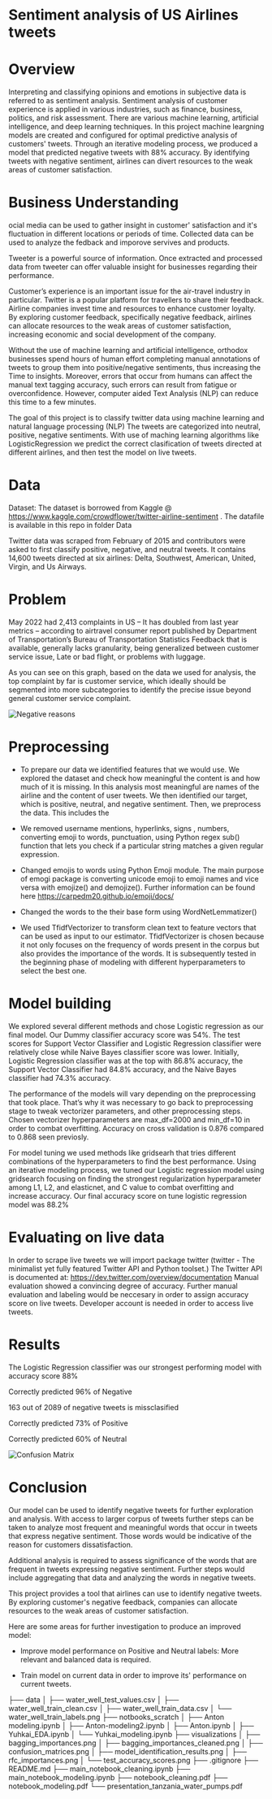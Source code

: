 # Sentiment analysis of US Airlines tweets


# Overview

Interpreting and classifying opinions and emotions in subjective data is referred to as sentiment analysis. Sentiment analysis of customer experience is applied in various industries, such as finance, business, politics, and risk assessment. There are various machine learning, artificial intelligence, and deep learning techniques. In this project machine leargning models are created and configured for optimal predictive analysis of customers' tweets. Through an iterative modeling process, we produced a model that predicted negative tweets with 88% accuracy. By identifying tweets with negative sentiment, airlines can divert resources to the weak areas of customer satisfaction.

# Business Understanding

ocial media can be used to gather insight in customer' satisfaction and it's fluctuation in different locations or periods of time. Collected data can be used to analyze the fedback and imporove servives and products.

Tweeter is a powerful source of information. Once extracted and processed data from tweeter can offer valuable insight for businesses regarding their performance.

Customer’s experience is an important issue for the air-travel industry in particular. Twitter is a popular platform for travellers to share their feedback. Airline companies invest time and resources to enhance customer loyalty. By exploring customer feedback, specifically negative feedback, airlines can allocate resources to the weak areas of customer satisfaction, increasing economic and social development of the company.

Without the use of machine learning and artificial intelligence, orthodox businesses spend hours of human effort completing manual annotations of tweets to group them into positive/negative sentiments, thus increasing the Time to insights. Moreover, errors that occur from humans can affect the manual text tagging accuracy, such errors can result from fatigue or overconfidence. However, computer aided Text Analysis (NLP) can reduce this time to a few minutes.

The goal of this project is to classify twitter data using machine learning and natural language processing (NLP) The tweets are categorized into neutral, positive, negative sentiments. With use of maching learning algorithms like LogisticRegression we  predict the correct clasification of tweets directed at different airlines, and then test the model on live tweets.

# Data

Dataset: The dataset is borrowed from Kaggle @ https://www.kaggle.com/crowdflower/twitter-airline-sentiment . The datafile is available in this repo in folder Data

Twitter data was scraped from February of 2015 and contributors were asked to first classify positive, negative, and neutral tweets. It contains 14,600 tweets directed at six airlines: Delta, Southwest, American, United, Virgin, and Us Airways.

# Problem

May 2022 had 2,413 complaints in US – It has doubled from last year metrics – according to airtravel consumer report published by Department of Transportation’s Bureau of Transportation Statistics Feedback that is available, generally lacks granularity, being generalized between customer service issue, Late or bad flight, or problems with luggage.

As you can see on this graph, based on the data we used for analysis, the top complaint by far is customer service, which ideally should be segmented into more subcategories to identify the precise issue beyond general customer service complaint.

![Negative reasons](./Visualizations/reason1.png)


# Preprocessing

-	To prepare our data we identified features that we would use. We explored the dataset and check how meaningful the content is and how much of it is missing. In this analysis most meaningful are names of the airline and the content of user tweets.  We then identified our target, which is positive, neutral, and negative sentiment. Then, we preprocess the data. This includes the 

-	We removed username mentions, hyperlinks, signs , numbers, converting emoji to words, punctuation, using Python regex sub() function that lets you check if a particular string matches a given regular expression.

-	Changed emojis to words using Python Emoji module. The main purpose of emogi package is converting unicode emoji to emoji names and vice versa with emojize() and demojize(). Further information can be found here https://carpedm20.github.io/emoji/docs/

-	 Changed the words to the their base form using WordNetLemmatizer()

-  We used TfidfVectorizer to transform clean text to feature vectors that can be used as input to our estimator. TfidfVectorizer is chosen because it not only focuses on the frequency of words present in the corpus but also provides the importance of the words. It is subsequently tested in the beginning phase of modeling with different hyperparameters to select the best one.


# Model building

We explored several different methods and chose Logistic regression as our final model. Our Dummy classifier accuracy score was 54%. The test scores for Support Vector Classifier and Logistic Regression classifier were relatively close while Naive Bayes classifier score was lower. Initially, Logistic Regression classifier was at the top with 86.8% accuracy, the Support Vector Classifier had 84.8% accuracy, and the Naive Bayes classifier had 74.3% accuracy.

The performance of the models will vary depending on the preprocessing that took place. That’s why it was necessary to go back to preprocessing stage to tweak vectorizer parameters, and other preprocessing steps. Chosen vectorizer hyperparameters are max_df=2000 and min_df=10 in order to combat overfitting. Accuracy on cross validation is 0.876 compared to 0.868 seen previosly. 

For model tuning we used methods like gridsearh that tries different combinations of the hyperparameters to find the best performance. Using an iterative modeling process, we tuned our Logistic regression model using gridsearch focusing on finding the strongest regularization hyperparameter among L1, L2, and elasticnet, and C value to combat overfitting and increase accuracy. Our final accuracy score on tune logistic regression model was 88.2%


# Evaluating on live data

In order to scrape live tweets we will import package twitter (twitter - The minimalist yet fully featured Twitter API and Python toolset.) The Twitter API is documented at: https://dev.twitter.com/overview/documentation
Manual evaluation showed
a convincing degree of accuracy. Further manual evaluation and labeling would be neccesary in order to assign accuracy score on live tweets.
Developer account is needed in order to access live tweets.


# Results

The Logistic Regression classifier was our strongest performing model with accuracy score 88%

Correctly predicted 96% of Negative

163 out of 2089 of negative tweets is missclasified

Correctly predicted 73% of Positive

Correctly predicted 60% of Neutral

![Confusion Matrix](./Visualizations/confusion.png)


# Conclusion

Our model can be used to identify negative tweets for further exploration and analysis. With access to larger corpus of tweets further steps can be taken to analyze most frequent and meaningful words that occur in tweets that express negative sentiment. Those words would be indicative of the reason for customers dissatisfaction.

Additional analysis is required to assess significance of the words that are frequent in tweets expressing negative sentiment. Further steps would include aggregating that data and analyzing the words in negative tweets.

This project provides a tool that airlines can use to identify negative tweets. By exploring customer's negative feedback, companies can allocate resources to the weak areas of customer satisfaction.

Here are some areas for further investigation to produce an improved model:

- Improve model performance on Positive and Neutral labels: More relevant and balanced data is required.

- Train model on current data in order to improve its' performance on current tweets.


├── data
│   ├── water_well_test_values.csv
│   ├── water_well_train_clean.csv
│   ├── water_well_train_data.csv
│   └── water_well_train_labels.png
├── notbooks_scratch
│   ├── Anton modeling.ipynb
│   ├── Anton-modeling2.ipynb
│   ├── Anton.ipynb
│   ├── Yuhkai_EDA.ipynb
│   └── Yuhkai_modeling.ipynb
├── visualizations
│   ├── bagging_importances.png
│   ├── bagging_importances_cleaned.png
│   ├── confusion_matrices.png
│   ├── model_identification_results.png
│   ├── rfc_importances.png
│   └── test_accuracy_scores.png
├── .gitignore
├── README.md
├── main_notebook_cleaning.ipynb
├── main_notebook_modeling.ipynb
├── notebook_cleaning.pdf
├── notebook_modeling.pdf
└── presentation_tanzania_water_pumps.pdf 
